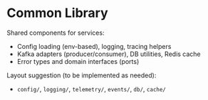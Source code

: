 # Common Library

Shared components for services:
- Config loading (env-based), logging, tracing helpers
- Kafka adapters (producer/consumer), DB utilities, Redis cache
- Error types and domain interfaces (ports)

Layout suggestion (to be implemented as needed):
- `config/`, `logging/`, `telemetry/`, `events/`, `db/`, `cache/`

